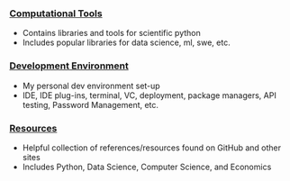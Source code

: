 ### [Computational Tools](https://github.com/zachpinto/computational-tools/blob/main/computational-tools.md)
- Contains libraries and tools for scientific python
- Includes popular libraries for data science, ml, swe, etc.

### [Development Environment](https://github.com/zachpinto/computational-tools/blob/main/development-environment.md)
- My personal dev environment set-up
- IDE, IDE plug-ins, terminal, VC, deployment, package managers, API testing, Password Management, etc.

### [Resources](https://github.com/zachpinto/computational-tools/blob/main/resources.md)
- Helpful collection of references/resources found on GitHub and other sites
- Includes Python, Data Science, Computer Science, and Economics 

